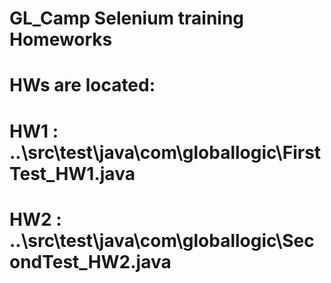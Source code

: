 # GL_Camp Selenium training Homeworks

# HWs are located:
# HW1 : ..\src\test\java\com\globallogic\FirstTest_HW1.java
# HW2 : ..\src\test\java\com\globallogic\SecondTest_HW2.java

